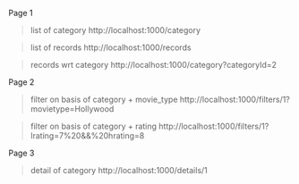 Page 1
>list of category
http://localhost:1000/category

>list of records
http://localhost:1000/records

>records wrt category
http://localhost:1000/category?categoryId=2

Page 2
>filter on basis of category + movie_type
http://localhost:1000/filters/1?movietype=Hollywood

>filter on basis of category + rating
http://localhost:1000/filters/1?lrating=7%20&&%20hrating=8


Page 3
>detail of category
http://localhost:1000/details/1
